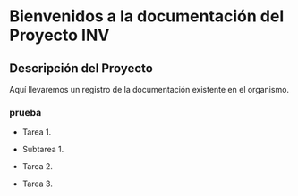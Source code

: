 <h1>Bienvenidos a la documentación del Proyecto INV</h1>

<h2>Descripción del Proyecto</h2>

<p>Aquí llevaremos un registro de la documentación existente en el organismo.</p>



<h3>prueba</h3>


- Tarea 1.
	
* Subtarea 1.
	
- Tarea 2.

- Tarea 3.

